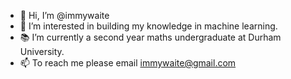 - 👋 Hi, I’m @immywaite
- 👀 I’m interested in building my knowledge in machine learning.
- 📚 I’m currently a second year maths undergraduate at Durham University.
- 📫 To reach me please email immywaite@gmail.com

<!---
immywaite/immywaite is a ✨ special ✨ repository because its `README.md` (this file) appears on your GitHub profile.
You can click the Preview link to take a look at your changes.
--->
